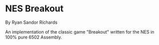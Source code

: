 # NES Breakout
By Ryan Sandor Richards

An implementation of the classic game "Breakout" written for the NES in 100% pure 6502 Assembly.
